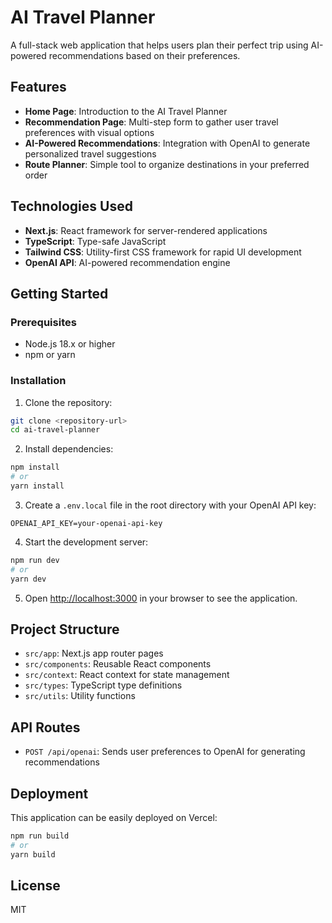 # AI Travel Planner

A full-stack web application that helps users plan their perfect trip using AI-powered recommendations based on their preferences.

## Features

- **Home Page**: Introduction to the AI Travel Planner
- **Recommendation Page**: Multi-step form to gather user travel preferences with visual options
- **AI-Powered Recommendations**: Integration with OpenAI to generate personalized travel suggestions
- **Route Planner**: Simple tool to organize destinations in your preferred order

## Technologies Used

- **Next.js**: React framework for server-rendered applications
- **TypeScript**: Type-safe JavaScript
- **Tailwind CSS**: Utility-first CSS framework for rapid UI development
- **OpenAI API**: AI-powered recommendation engine

## Getting Started

### Prerequisites

- Node.js 18.x or higher
- npm or yarn

### Installation

1. Clone the repository:

```bash
git clone <repository-url>
cd ai-travel-planner
```

2. Install dependencies:

```bash
npm install
# or
yarn install
```

3. Create a `.env.local` file in the root directory with your OpenAI API key:

```
OPENAI_API_KEY=your-openai-api-key
```

4. Start the development server:

```bash
npm run dev
# or
yarn dev
```

5. Open [http://localhost:3000](http://localhost:3000) in your browser to see the application.

## Project Structure

- `src/app`: Next.js app router pages
- `src/components`: Reusable React components
- `src/context`: React context for state management
- `src/types`: TypeScript type definitions
- `src/utils`: Utility functions

## API Routes

- `POST /api/openai`: Sends user preferences to OpenAI for generating recommendations

## Deployment

This application can be easily deployed on Vercel:

```bash
npm run build
# or
yarn build
```

## License

MIT
